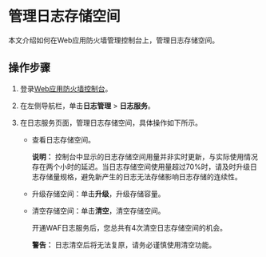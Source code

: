 # 管理日志存储空间

本文介绍如何在Web应用防火墙管理控制台上，管理日志存储空间。

## 操作步骤

1.  登录[Web应用防火墙控制台](https://yundun.console.aliyun.com/?p=waf)。

2.  在左侧导航栏，单击**日志管理** \> **日志服务**。

3.  在日志服务页面，管理日志存储空间，具体操作如下所示。

    -   查看日志存储空间。

        **说明：** 控制台中显示的日志存储空间用量并非实时更新，与实际使用情况存在两个小时的延迟。当日志存储空间使用量超过70%时，请及时升级日志存储量规格，避免新产生的日志无法存储影响日志存储的连续性。

    -   升级存储空间：单击**升级**，升级存储容量。
    -   清空存储空间：单击**清空**，清空存储空间。

        开通WAF日志服务后，您总共有4次清空日志存储空间的机会。

        **警告：** 日志清空后将无法复原，请务必谨慎使用清空功能。


